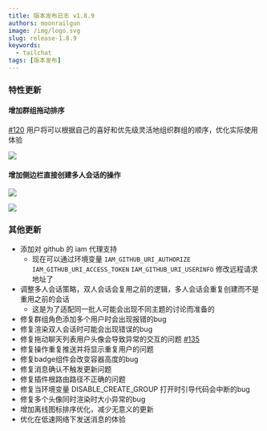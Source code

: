 ```yaml
---
title: 版本发布日志 v1.8.9
authors: moonrailgun
image: /img/logo.svg
slug: release-1.8.9
keywords:
  - tailchat
tags: [版本发布]
---
```


### 特性更新

#### 增加群组拖动排序

[#120](https://github.com/msgbyte/tailchat/issues/120) 用户将可以根据自己的喜好和优先级灵活地组织群组的顺序，优化实际使用体验

![](/img/blog/release-note/v1.8.9/1.gif)

#### 增加侧边栏直接创建多人会话的操作

![](/img/blog/release-note/v1.8.9/2.png)

![](/img/blog/release-note/v1.8.9/3.png)

### 其他更新

- 添加对 github 的 iam 代理支持
  - 现在可以通过环境变量 `IAM_GITHUB_URI_AUTHORIZE` `IAM_GITHUB_URI_ACCESS_TOKEN` `IAM_GITHUB_URI_USERINFO` 修改远程请求地址了
- 调整多人会话策略，双人会话会复用之前的逻辑，多人会话会重复创建而不是重用之前的会话
  - 这是为了适配同一批人可能会出现不同主题的讨论而准备的
- 修复群组角色添加多个用户时会出现报错的bug
- 修复渲染双人会话时可能会出现错误的bug
- 修复拖动聊天列表用户头像会导致异常的交互的问题 [#135](https://github.com/msgbyte/tailchat/issues/135)
- 修复操作重复推送并将显示重复用户的问题
- 修复badge组件会改变容器高度的bug
- 修复消息确认不触发更新问题
- 修复插件根路由路径不正确的问题
- 修复当环境变量 DISABLE_CREATE_GROUP 打开时引导代码会中断的bug
- 修复多个头像同时渲染时大小异常的bug
- 增加离线图标排序优化，减少无意义的更新
- 优化在低速网络下发送消息的体验
